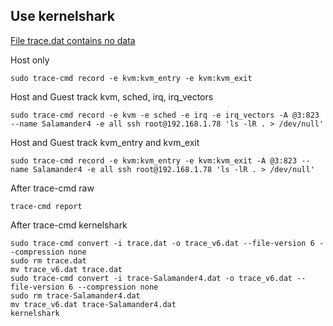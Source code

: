 ## Use kernelshark

[File trace.dat contains no data](../../resources/images/trace-cmd/kernelshark/contains_no_data.png)

Host only
```
sudo trace-cmd record -e kvm:kvm_entry -e kvm:kvm_exit
```


Host and Guest track kvm, sched, irq, irq_vectors
```
sudo trace-cmd record -e kvm -e sched -e irq -e irq_vectors -A @3:823 --name Salamander4 -e all ssh root@192.168.1.78 'ls -lR . > /dev/null'
```


Host and Guest track kvm_entry and kvm_exit
```
sudo trace-cmd record -e kvm:kvm_entry -e kvm:kvm_exit -A @3:823 --name Salamander4 -e all ssh root@192.168.1.78 'ls -lR . > /dev/null'
```


After trace-cmd raw
```
trace-cmd report
```


After trace-cmd kernelshark
```
sudo trace-cmd convert -i trace.dat -o trace_v6.dat --file-version 6 --compression none
sudo rm trace.dat
mv trace_v6.dat trace.dat
sudo trace-cmd convert -i trace-Salamander4.dat -o trace_v6.dat --file-version 6 --compression none
sudo rm trace-Salamander4.dat
mv trace_v6.dat trace-Salamander4.dat
kernelshark
```